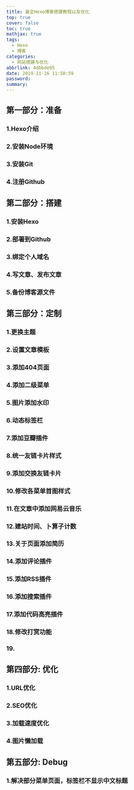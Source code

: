 ```yaml
---
title: 最全Hexo博客搭建教程以及优化
top: true
cover: false
toc: true
mathjax: true
tags:
  - Hexo
  - 博客
categories:
  - 网站搭建与优化
abbrlink: 4dbbde95
date: 2019-11-16 11:50:59
password:
summary:
---
```

## 第一部分：准备
### 1.Hexo介绍
### 2.安装Node环境
### 3.安装Git
### 4.注册Github
## 第二部分：搭建
### 1.安装Hexo
### 2.部署到Github
### 3.绑定个人域名
### 4.写文章、发布文章
### 5.备份博客源文件
## 第三部分：定制
### 1.更换主题
### 2.设置文章模板
### 3.添加404页面
### 4.添加二级菜单
### 5.图片添加水印
### 6.动态标签栏
### 7.添加豆瓣插件
### 8.统一友链卡片样式
### 9.添加交换友链卡片
### 10.修改各菜单首图样式
### 11.在文章中添加网易云音乐
### 12.建站时间、卜算子计数
### 13.关于页面添加简历
### 14.添加评论插件
### 15.添加RSS插件
### 16.添加搜索插件
### 17.添加代码高亮插件
### 18.修改打赏功能
### 19.
## 第四部分: 优化
### 1.URL优化
### 2.SEO优化
### 3.加载速度优化
### 4.图片懒加载
## 第五部分: Debug
### 1.解决部分菜单页面，标签栏不显示中文标题
